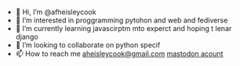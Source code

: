 - 👋 Hi, I’m @afheisleycook
- 👀 I’m interested in proggramming pytohon and web and fediverse 
- 🌱 I’m currently learning javascirptm mto experct and hoping t lenar django
- 💞️ I’m looking to collaborate on python specif
- 📫 How to reach me aheisleycook@gmail.com 
[mastodon acount](https://mastodon.lol/@Ghostpony2")

<!---
afheisleycook/afheisleycook is a ✨ special ✨ repository because its `README.md` (this file) appears on your GitHub profile.
You can click the Preview link to take a look at your changes.
--->
